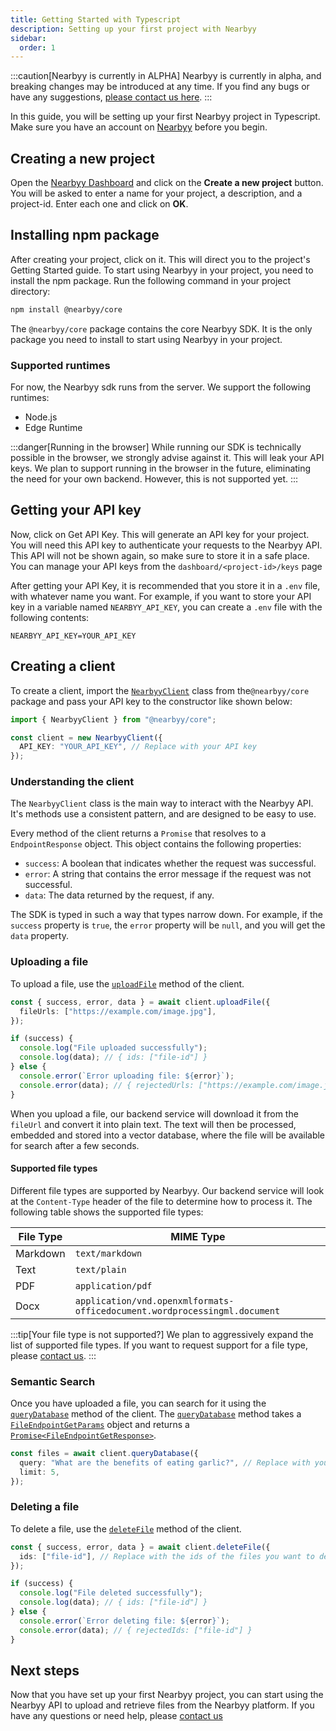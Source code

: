```yaml
---
title: Getting Started with Typescript
description: Setting up your first project with Nearbyy
sidebar:
  order: 1
---
```


:::caution[Nearbyy is currently in ALPHA]
Nearbyy is currently in alpha, and breaking changes may be introduced at any time. If you find any bugs or have any suggestions, [please contact us here](mailto:adpadillar25@gmail.com).
:::

In this guide, you will be setting up your first Nearbyy project in Typescript. Make sure you have an account on [Nearbyy](https://nearbyy.com) before you begin.

## Creating a new project

Open the [Nearbyy Dashboard](https://nearbyy.com/dashboard) and click on the **Create a new project** button. You will be asked to enter a name for your project, a description, and a project-id. Enter each one and click on **OK**.

## Installing npm package

After creating your project, click on it. This will direct you to the project's Getting Started guide. To start using Nearbyy in your project, you need to install the npm package. Run the following command in your project directory:

```bash
npm install @nearbyy/core
```

The `@nearbyy/core` package contains the core Nearbyy SDK. It is the only package you need to install to start using Nearbyy in your project.

### Supported runtimes

For now, the Nearbyy sdk runs from the server. We support the following runtimes:

- Node.js
- Edge Runtime

:::danger[Running in the browser]
While running our SDK is technically possible in the browser, we strongly advise against it. This will leak your API keys. We plan to support running in the browser in the future, eliminating the need for your own backend. However, this is not supported yet.
:::

## Getting your API key

Now, click on Get API Key. This will generate an API key for your project. You will need this API key to authenticate your requests to the Nearbyy API. This API will not be shown again, so make sure to store it in a safe place. You can manage your API keys from the `dashboard/<project-id>/keys` page

After getting your API Key, it is recommended that you store it in a `.env` file, with whatever name you want. For example, if you want to store your API key in a variable named `NEARBYY_API_KEY`, you can create a `.env` file with the following contents:

```env title=".env"
NEARBYY_API_KEY=YOUR_API_KEY
```

## Creating a client

To create a client, import the [`NearbyyClient`](../../typescript-sdk/nearbyy-client) class from the`@nearbyy/core` package and pass your API key to the constructor like shown below:

```typescript ""YOUR_API_KEY"" title="example.ts"
import { NearbyyClient } from "@nearbyy/core";

const client = new NearbyyClient({
  API_KEY: "YOUR_API_KEY", // Replace with your API key
});
```

### Understanding the client

The `NearbyyClient` class is the main way to interact with the Nearbyy API. It's methods use a consistent pattern, and are designed to be easy to use.

Every method of the client returns a `Promise` that resolves to a `EndpointResponse` object. This object contains the following properties:

- `success`: A boolean that indicates whether the request was successful.
- `error`: A string that contains the error message if the request was not successful.
- `data`: The data returned by the request, if any.

The SDK is typed in such a way that types narrow down. For example, if the `success` property is `true`, the `error` property will be `null`, and you will get the `data` property.

### Uploading a file

To upload a file, use the [`uploadFile`](../../typescript-sdk/nearbyy-client#uploadfile) method of the client.

```typescript title="example.ts"
const { success, error, data } = await client.uploadFile({
  fileUrls: ["https://example.com/image.jpg"],
});

if (success) {
  console.log("File uploaded successfully");
  console.log(data); // { ids: ["file-id"] }
} else {
  console.error(`Error uploading file: ${error}`);
  console.error(data); // { rejectedUrls: ["https://example.com/image.jpg"] }
}
```

When you upload a file, our backend service will download it from the `fileUrl` and convert it into plain text. The text will then be processed, embedded and stored into a vector database, where the file will be available for search after a few seconds.

#### Supported file types

Different file types are supported by Nearbyy. Our backend service will look at the `Content-Type` header of the file to determine how to process it. The following table shows the supported file types:

| File Type | MIME Type                                                                 |
| --------- | ------------------------------------------------------------------------- |
| Markdown  | `text/markdown`                                                           |
| Text      | `text/plain`                                                              |
| PDF       | `application/pdf`                                                         |
| Docx      | `application/vnd.openxmlformats-officedocument.wordprocessingml.document` |

:::tip[Your file type is not supported?]
We plan to aggressively expand the list of supported file types. If you want to request support for a file type, please [contact us](mailto:adpadillar25@gmail.com).
:::

### Semantic Search

Once you have uploaded a file, you can search for it using the [`queryDatabase`](../../typescript-sdk/nearbyy-client#querydatabase) method of the client. The [`queryDatabase`](../../typescript-sdk/nearbyy-client#querydatabase) method takes a [`FileEndpointGetParams`](../../api-reference/types#fileendpointgetparams) object and returns a [`Promise<FileEndpointGetResponse>`](../../api-reference/types#fileendpointgetresponse).

```typescript title="example.ts" ""What are the benefits of eating garlic?""
const files = await client.queryDatabase({
  query: "What are the benefits of eating garlic?", // Replace with your query
  limit: 5,
});
```

### Deleting a file

To delete a file, use the [`deleteFile`](../../typescript-sdk/nearbyy-client#deletefile) method of the client.

```typescript title="example.ts"
const { success, error, data } = await client.deleteFile({
  ids: ["file-id"], // Replace with the ids of the files you want to delete
});

if (success) {
  console.log("File deleted successfully");
  console.log(data); // { ids: ["file-id"] }
} else {
  console.error(`Error deleting file: ${error}`);
  console.error(data); // { rejectedIds: ["file-id"] }
}
```

## Next steps

Now that you have set up your first Nearbyy project, you can start using the Nearbyy API to upload and retrieve files from the Nearbyy platform. If you have any questions or need help, please [contact us](mailto:adpadillar25@gmail.com)
